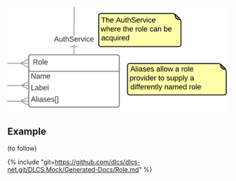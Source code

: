 ![](role.png)

## Example

(to follow)

{% include "git+https://github.com/dlcs/dlcs-net.git/DLCS.Mock/Generated-Docs/Role.md" %}